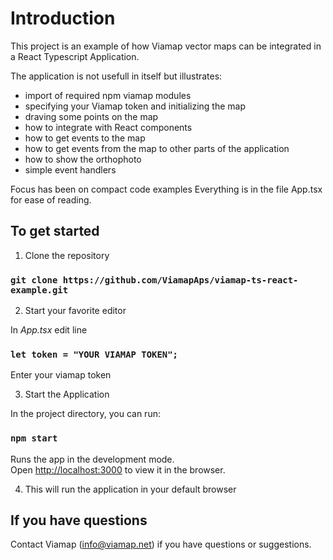 # Introduction

This project is an example of how Viamap vector maps can be integrated in a React Typescript Application.

The application is not usefull in itself but illustrates:

- import of required npm viamap modules
- specifying your Viamap token and initializing the map
- draving some points on the map
- how to integrate with React components
- how to get events to the map
- how to get events from the map to other parts of the application
- how to show the orthophoto
- simple event handlers

Focus has been on compact code examples
Everything is in the file App.tsx for ease of reading.

## To get started

1. Clone the repository 

### `git clone https://github.com/ViamapAps/viamap-ts-react-example.git`

2. Start your favorite editor

In _App.tsx_ edit line 
###    `let token = "YOUR VIAMAP TOKEN";`
Enter your viamap token

3.  Start the Application

In the project directory, you can run:

### `npm start`

Runs the app in the development mode.\
Open [http://localhost:3000](http://localhost:3000) to view it in the browser.

4.  This will run the application in your default browser

## If you have questions

Contact Viamap (info@viamap.net) if you have questions or suggestions.


